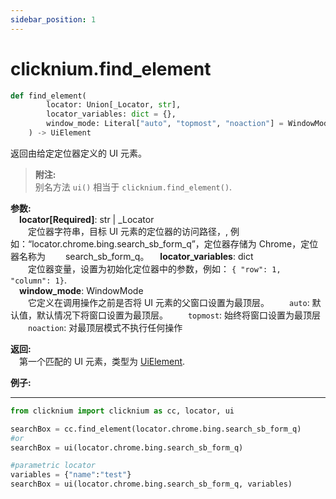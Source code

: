 ```yaml
---
sidebar_position: 1
---
```

# clicknium.find_element
```python
def find_element(
        locator: Union[_Locator, str],
        locator_variables: dict = {},
        window_mode: Literal["auto", "topmost", "noaction"] = WindowMode.Auto
    ) -> UiElement 
```

返回由给定定位器定义的 UI 元素。

> **附注:**  
>别名方法 `ui()` 相当于 `clicknium.find_element()`. 

**参数:**  
	&emsp;**locator[Required]**: str | _Locator   
        &emsp;&emsp;定位器字符串，目标 UI 元素的定位器的访问路径，, 例如：“locator.chrome.bing.search_sb_form_q”，定位器存储为 Chrome，定位器名称为 &emsp;&emsp;search_sb_form_q。
    &emsp;**locator_variables**: dict  
        &emsp;&emsp;定位器变量，设置为初始化定位器中的参数，例如： `{ "row": 1,  "column": 1}`.  
    &emsp;**window_mode**: WindowMode  
         &emsp;&emsp;它定义在调用操作之前是否将 UI 元素的父窗口设置为最顶层。
         &emsp;&emsp;`auto`: 默认值，默认情况下将窗口设置为最顶层。
         &emsp;&emsp;`topmost`: 始终将窗口设置为最顶层
         &emsp;&emsp;`noaction`: 对最顶层模式不执行任何操作

**返回:**  
    &emsp;第一个匹配的 UI 元素，类型为 [UiElement](../../python/uielement/uielement.md).

**例子:**
***
```python
from clicknium import clicknium as cc, locator, ui

searchBox = cc.find_element(locator.chrome.bing.search_sb_form_q)
#or 
searchBox = ui(locator.chrome.bing.search_sb_form_q)

#parametric locator
variables = {"name":"test"}
searchBox = ui(locator.chrome.bing.search_sb_form_q, variables)
```
